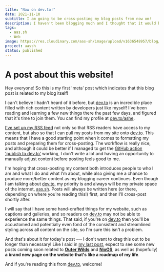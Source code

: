 ```yaml
---
title: "Now on dev.to!"
date: 2021-11-10
subtitle: I am going to be cross-posting my blog posts from now on!
description: I haven't been blogging much and I thought that it would be good for me to try and take blogging a little more seriously and to try and promote myself so that I'm encouraged to write more content.
tags:
  - aas.sh
  - Web
image: https://res.cloudinary.com/aas-sh/image/upload/v1636548957/blog/2021/11/2021-11-10T12_h6t8ib.png
project: aassh
status: published
---
```


# A post about this website!

Hey everyone! So this is my first 'meta' post which indicates that this blog post is related to my blog itself!

I can't believe I hadn't heard of it before, but [dev.to](https://dev.to) is an incredible place filled with rich content written by developers just like myself! I've been reading and learning a few new things there the past few days, and figured that it's time to join them. You can find my profile at [dev.to/ashe](https://dev.to/ashe).

[I've set up my RSS feed](/rss.xml) not only so that RSS readers have access to my content, but also so that I can pull my posts from my site onto [dev.to](https://dev.to). This means that I have a good starting point when it comes to formatting my posts and preparing them for cross-posting. The workflow is really nice, and although it could be better if I managed to get the [GitHub action 'publish to dev.to'](https://github.com/marketplace/actions/publish-to-dev-to) working, I don't write a lot and having an opportunity to manually adjust content before posting feels good to me.

I'm hoping that cross-posting my content both introduces people to who I am and what I do and what I'm about, while also giving me a chance to produce more/better content as my blogging career continues. Even though I am talking about [dev.to](https://dev.to), my priority is and always will be my private space of the internet, [aas.sh](https://aas.sh). Posts will always be written here (or there, depending on where you're reading this!) first, and then I'll cross-post shortly after. 

I will say that I have some hand-crafted things for my website, such as captions and galleries, and so readers on [dev.to](https://dev.to) may not be able to experience the same things. That said, if you're on [dev.to](https://dev.to) then you'll be accustomed and potentially even fond of the consistent and streamlined styling across all content on the site, so I'm sure this isn't a problem.

And that's about it for today's post --- I don't want to drag this out to be longer than necessary! Like I said in [my last post](/blog/4-months-at-jagex), expect to see some new posts coming soon related to **[Outer Wilds](https://store.steampowered.com/app/753640/Outer_Wilds/)** and **[NixOS](https://nixos.org/)**, as well as (hopefully) **a brand new page on the website that's like a roadmap of my life**.

And if you're reading this from [dev.to](https://dev.to), welcome!
